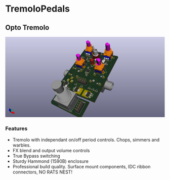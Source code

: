 # TremoloPedals

## Opto Tremolo

![](https://github.com/cracked-machine/TremoloPedals/blob/master/555PWMTremolo/docs/3D_TOP_WITHTHT.png)

### Features

- Tremolo with independant on/off period controls. Chops, simmers and warbles.
- FX blend and output volume controls
- True Bypass switching
- Sturdy Hammond (1590B) enclosure
- Professional build quality. Surface mount components, IDC ribbon connectors, NO RATS NEST!

